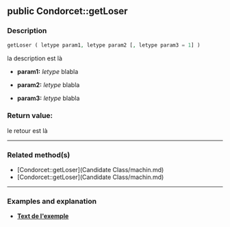 ## public Condorcet::getLoser

### Description    

```php
getLoser ( letype param1, letype param2 [, letype param3 = 1] )
```

la description
est là    
- **param1:** *letype* blabla

- **param2:** *letype* blabla

- **param3:** *letype* blabla



### Return value:   

le retour
est là


---------------------------------------

### Related method(s)      

* [Condorcet::getLoser](Candidate Class/machin.md)    
* [Condorcet::getLoser](Candidate Class/machin.md)    

---------------------------------------

### Examples and explanation

* **[Text de l'exemple](link)**    
